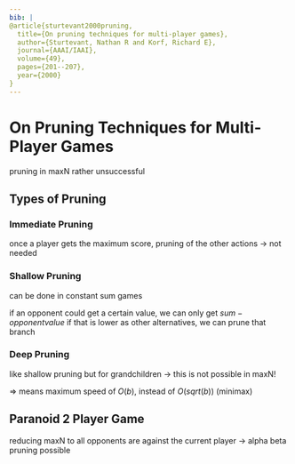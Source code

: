 ```yaml
---
bib: |
@article{sturtevant2000pruning,
  title={On pruning techniques for multi-player games},
  author={Sturtevant, Nathan R and Korf, Richard E},
  journal={AAAI/IAAI},
  volume={49},
  pages={201--207},
  year={2000}
}
---
```


# On Pruning Techniques for Multi-Player Games

pruning in maxN rather unsuccessful

## Types of Pruning

### Immediate Pruning

once a player gets the maximum score, pruning of the other actions -> not needed

### Shallow Pruning

can be done in constant sum games

if an opponent could get a certain value, we can only get $sum - opponent value$
if that is lower as other alternatives, we can prune that branch

### Deep Pruning

like shallow pruning but for grandchildren -> this is not possible in maxN!

=> means maximum speed of $O(b)$, instead of $O(sqrt(b))$ (minimax)

## Paranoid 2 Player Game

reducing maxN to all opponents are against the current player -> alpha beta pruning possible